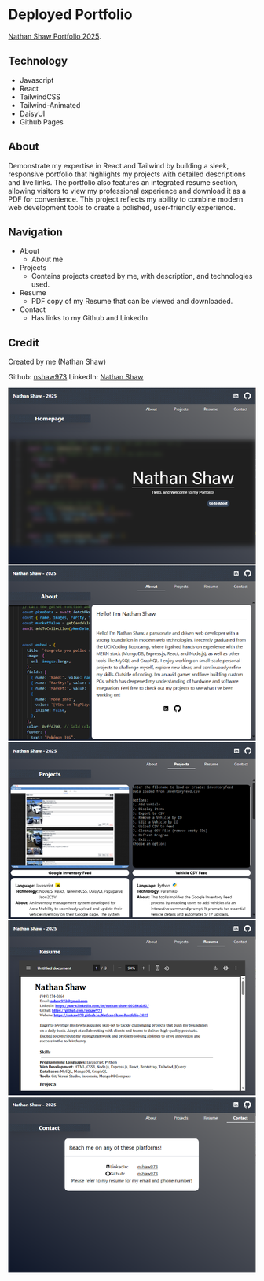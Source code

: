 # Deployed Portfolio

[Nathan Shaw Portfolio 2025](https://nshaw973.github.io/Nathan-Shaw-Portfolio-2025/).

## Technology
- Javascript
- React
- TailwindCSS
- Tailwind-Animated
- DaisyUI
- Github Pages

## About

Demonstrate my expertise in React and Tailwind by building a sleek, responsive portfolio that highlights my projects with detailed descriptions and live links. The portfolio also features an integrated resume section, allowing visitors to view my professional experience and download it as a PDF for convenience. This project reflects my ability to combine modern web development tools to create a polished, user-friendly experience.

## Navigation

- About
    - About me
- Projects
    - Contains projects created by me, with description, and technologies used.
- Resume
    - PDF copy of my Resume that can be viewed and downloaded.
- Contact
    - Has links to my Github and LinkedIn

## Credit

Created by me (Nathan Shaw)

Github: [nshaw973](https://github.com/nshaw973)
LinkedIn: [Nathan Shaw](https://www.linkedin.com/in/nathan-shaw-00284a282/)

![Homepage](./images/home.PNG)
![About](./images/about.PNG)
![Projects](./images/projects.PNG)
![Resume](./images/resume.PNG)
![Contact](./images/contact.PNG)